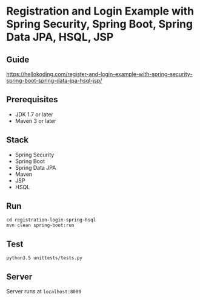 # Registration and Login Example with Spring Security, Spring Boot, Spring Data JPA, HSQL, JSP

## Guide
https://hellokoding.com/register-and-login-example-with-spring-security-spring-boot-spring-data-jpa-hsql-jsp/

## Prerequisites
- JDK 1.7 or later
- Maven 3 or later

## Stack
- Spring Security
- Spring Boot
- Spring Data JPA
- Maven
- JSP
- HSQL

## Run
```
cd registration-login-spring-hsql
mvn clean spring-boot:run
```

## Test
```
python3.5 unittests/tests.py
```

## Server
Server runs at ```localhost:8080```

